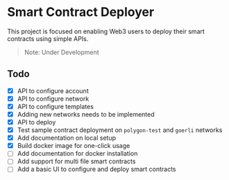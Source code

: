 # Smart Contract Deployer

This project is focused on enabling Web3 users to deploy their smart contracts using simple APIs.

> Note:  Under Development

## Todo

- [x] API to configure account
- [x] API to configure network
- [x] API to configure templates
- [x] Adding new networks needs to be implemented
- [x] API to deploy
- [x] Test sample contract deployment on `polygon-test` and `goerli` networks
- [x] Add documentation on local setup
- [x] Build docker image for one-click usage
- [ ] Add documentation for docker installation
- [ ] Add support for multi file smart contracts
- [ ] Add a basic UI to configure and deploy smart contracts
